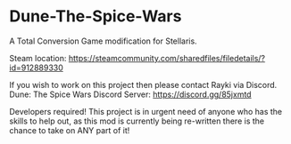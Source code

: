 # Dune-The-Spice-Wars
A Total Conversion Game modification for Stellaris.

Steam location:
https://steamcommunity.com/sharedfiles/filedetails/?id=912889330

If you wish to work on this project then please contact Rayki via Discord. 
Dune: The Spice Wars Discord Server: https://discord.gg/85jxmtd

Developers required! This project is in urgent need of anyone who has the skills to help out,
as this mod is currently being re-written there is the chance to take on ANY part of it!
